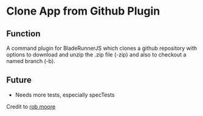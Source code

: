# Clone App from Github Plugin

## Function
A command plugin for BladeRunnerJS which clones a github repository with options to download and unzip the .zip file (-zip) and also to checkout a named branch (-b).

## Future
- Needs more tests, especially specTests

Credit to [rob moore](https://github.com/robknows)
